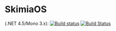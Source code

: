 # SkimiaOS

(.NET 4.5/Mono 3.x): [![Build status](https://ci.appveyor.com/api/projects/status/hq6k6wqgtkqh037r?svg=true)](https://ci.appveyor.com/project/kesslerdev/skimiaos)
[![Build Status](https://travis-ci.org/kesslerdev/SkimiaOS.svg?branch=master)](https://travis-ci.org/kesslerdev/SkimiaOS)
